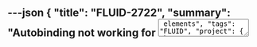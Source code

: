 ---json
{
  "title": "FLUID-2722",
  "summary": "Autobinding not working for <textarea> elements",
  "tags": "FLUID",
  "project": {
    "key": "FLUID",
    "title": "Fluid Infusion"
  },
  "type": "Bug",
  "priority": "Blocker",
  "status": "Closed",
  "resolution": "Fixed",
  "assignee": "Justin Obara",
  "reporter": "Anastasia Cheetham",
  "date": "2009-05-14T10:00:40.000-0400",
  "updated": "2009-05-25T10:20:28.000-0400",
  "versions": [
    "1.0"
  ],
  "fixVersions": [
    "1.1"
  ],
  "components": [
    "Data Binder",
    "Renderer"
  ],
  "environment": "FF2, FF3, Opera (Mac and PC)\\\nIE6, IE7 (PC)\n",
  "issueLinks": [],
  "attachments": [],
  "comments": [
    {
      "author": "Antranig Basman",
      "date": "2009-05-20T19:48:09.000-0400",
      "body": "Fixed at revision 7198, with manual test case (automated test case could probably not verify this issue authoritatively)\n"
    },
    {
      "author": "Justin Obara",
      "date": "2009-05-21T08:56:48.000-0400",
      "body": "manual test in the wrong location in the directory. It was placed in the stand alone demos, but should be moved to the manual tests directory\n"
    },
    {
      "author": "Justin Obara",
      "date": "2009-05-21T09:07:47.000-0400",
      "body": "Moved the manual test from the standalone-demos directory to the manual-tests  directory. However, there is a dependency from the manual test to a js file in the standalone-demos directory. This may need to be rethought. Also removed a trailing comma from the model on line 29.&#x20;\n"
    },
    {
      "author": "Anastasia Cheetham",
      "date": "2009-05-21T10:06:29.000-0400",
      "body": "I've reviewed the code for this, and it looks good. It does fix the original issue that I found in the CSpace code.\n\nThe only further change I would recommend would be to remove the commented lines from applyAutoBind() in fluidRenderer.js\n"
    },
    {
      "author": "Justin Obara",
      "date": "2009-05-21T10:52:08.000-0400",
      "body": "need to remove the commented out lines of code (See comment above)\n"
    },
    {
      "author": "Antranig Basman",
      "date": "2009-05-21T13:04:41.000-0400",
      "body": "Sorry for all the stray material - the commented lines and the standalone-demo include have been removed.\n"
    },
    {
      "author": "Anastasia Cheetham",
      "date": "2009-05-25T10:05:22.000-0400",
      "body": "I've reviewed the changes: +1. I also took the liberty of making small cosmetic changes to the HTML headers so that the text more accurately reflects the content.\n"
    },
    {
      "author": "Justin Obara",
      "date": "2009-05-25T10:20:28.000-0400",
      "body": "Closing based on Anastasia's code review (see previous comment)\n"
    }
  ]
}
---
The "autobinding" functionality is not working for \<textarea> elements when rendered by the Renderer.

Bug Parade 1.1 release&#x20;

        